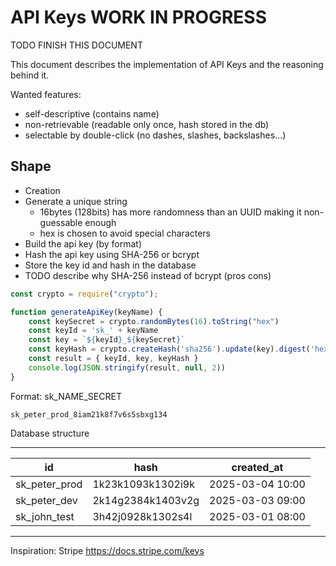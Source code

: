 # API Keys WORK IN PROGRESS

TODO FINISH THIS DOCUMENT

This document describes the implementation of API Keys and the reasoning behind it.

Wanted features:
- self-descriptive (contains name)
- non-retrievable (readable only once, hash stored in the db)
- selectable by double-click (no dashes, slashes, backslashes...)

## Shape

- Creation
- Generate a unique string
    - 16bytes (128bits) has more randomness than an UUID making it non-guessable enough
    - hex is chosen to avoid special characters
- Build the api key (by format)
- Hash the api key using SHA-256 or bcrypt
- Store the key id and hash in the database 
- TODO describe why SHA-256 instead of bcrypt (pros cons)

```javascript
const crypto = require("crypto");

function generateApiKey(keyName) {
    const keySecret = crypto.randomBytes(16).toString("hex")
    const keyId = 'sk_' + keyName
    const key = `${keyId}_${keySecret}`
    const keyHash = crypto.createHash('sha256').update(key).digest('hex')
    const result = { keyId, key, keyHash }
    console.log(JSON.stringify(result, null, 2))
}
```
Format: sk_NAME_SECRET

`sk_peter_prod_8iam21k8f7v6s5sbxg134`

Database structure 

---
| id              | hash                  | created_at        |
| --------------- | --------------------- | ----------------- |
| sk_peter_prod   | 1k23k1093k1302i9k     | 2025-03-04 10:00  |
| sk_peter_dev    | 2k14g2384k1403v2g     | 2025-03-03 09:00  |
| sk_john_test    | 3h42j0928k1302s4l     | 2025-03-01 08:00  |
---


Inspiration: Stripe https://docs.stripe.com/keys
